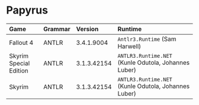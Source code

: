 <!-- TITLE: Papyrus -->

# Papyrus
Game | Grammar | Version | Runtime
:--- | :--- | :--- | :---
Fallout 4 | ANTLR | 3.4.1.9004 | `Antlr3.Runtime` (Sam Harwell)
Skyrim Special Edition | ANTLR | 3.1.3.42154 | `ANTLR3.Runtime.NET` (Kunle Odutola, Johannes Luber)
Skyrim | ANTLR | 3.1.3.42154 | `ANTLR3.Runtime.NET` (Kunle Odutola, Johannes Luber)